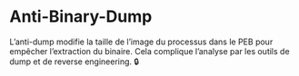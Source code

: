 # Anti-Binary-Dump
L’anti-dump modifie la taille de l’image du processus dans le PEB pour empêcher l’extraction du binaire. Cela complique l’analyse par les outils de dump et de reverse engineering. 🔒
